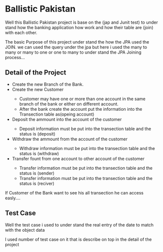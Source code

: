 <h1>Ballistic Pakistan</h1>

Well this Ballistic Pakistan project is base on the (jap and Junit test) to under stand how the banking application how work and how their table are (join) with each other.

The basic Purpose of this project under stand the how the JPA used the JOIN. we can used the query under the jpa but here i used the many to many or many to one or one to many to under stand the JPA Joining process...

<h2>Detail of the Project</h2>

<ul>
<li>Create the new Branch of the Bank.</li>
<li>Create the new Customer</li>
<ul>
<li>Customer may have one or more than one account in the same branch of the bank or either on different account.</li>
<li>After the bank create the account put the information into the Transection table as(opeing account)</li>
</ul>
<li>Deposit the ammount into the account of the customer</li>
<ul>
<li>Deposit information must be put into the transection table and the status is (deposit)</li>
</ul>
<li>Withdraw the ammount from the account of the customer</li>
<ul>
<li>
Withdraw information must be put into the transection table and the status is (withdraw)
</li>
</ul>
<li>Transfer fount from one account to other account of the customer
</li>
<ul>
<li>Transfer information must be put into the transection table and the status is (sender)</li>
<li>Transfer information must be put into the transection table and the status is (reciver)</li>
</ul>
</ul>

If Customer of the Bank want to see his all transection he can access easly....
<h2>Test Case</h2>

Well the test case i used to under stand the real entry of the date to match with the object data

I used number of test case on it that is describe on top in the detail of the project
